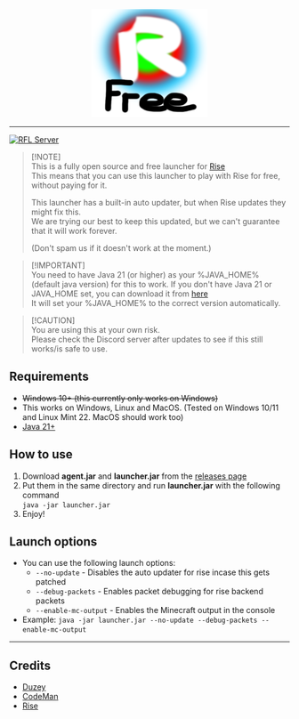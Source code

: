 <div align="center">
  <img src="media/rise.png" alt="">
</div>

---
[![RFL Server](https://discord.com/api/guilds/1325264451141763113/widget.png?style=banner2)](https://discord.gg/jgjke4aCQQ)

> [!NOTE]\
> This is a fully open source and free launcher for [Rise](https://vantage.rip/#products)<br>
> This means that you can use this launcher to play with Rise for free, without paying for it.<br>
> 
> This launcher has a built-in auto updater, but when Rise updates they might fix this.<br>
> We are trying our best to keep this updated, but we can't guarantee that it will work forever.<br>
>
> (Don't spam us if it doesn't work at the moment.)

> [!IMPORTANT]\
> You need to have Java 21 (or higher) as your %JAVA_HOME% (default java version) for this to work.
> If you don't have Java 21 or JAVA_HOME set, you can download it from [here](https://www.oracle.com/java/technologies/javase/jdk21-archive-downloads.html)<br>
> It will set your %JAVA_HOME% to the correct version automatically.

> [!CAUTION]\
> You are using this at your own risk.<br>
> Please check the Discord server after updates to see if this still works/is safe to use.<br>

## Requirements
- ~~Windows 10+ (this currently only works on Windows)~~ 
- This works on Windows, Linux and MacOS. (Tested on Windows 10/11 and Linux Mint 22. MacOS should work too)
- [Java 21+](https://www.oracle.com/java/technologies/javase/jdk21-archive-downloads.html)

## How to use
1. Download **agent.jar** and **launcher.jar** from the [releases page](https://github.com/DuzeyYT/RiseFreeLauncher/releases)
2. Put them in the same directory and run **launcher.jar** with the following command<br>
```java -jar launcher.jar```
3. Enjoy!

## Launch options
- You can use the following launch options:
  - ```--no-update``` - Disables the auto updater for rise incase this gets patched
  - ```--debug-packets``` - Enables packet debugging for rise backend packets
  - ```--enable-mc-output``` - Enables the Minecraft output in the console
- Example: ```java -jar launcher.jar --no-update --debug-packets --enable-mc-output```

---

## Credits
- [Duzey](https://github.com/DuzeyYT)
- [CodeMan](https://github.com/CodeManDev)
- [Rise](https://riseclient.com)
